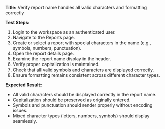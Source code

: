 **Title:** Verify report name handles all valid characters and formatting correctly

**Test Steps:**
1. Login to the workspace as an authenticated user.
2. Navigate to the Reports page.
3. Create or select a report with special characters in the name (e.g., symbols, numbers, punctuation).
4. Open the report details page.
5. Examine the report name display in the header.
6. Verify proper capitalization is maintained.
7. Check that all valid symbols and characters are displayed correctly.
8. Ensure formatting remains consistent across different character types.

**Expected Result:**
* All valid characters should be displayed correctly in the report name.
* Capitalization should be preserved as originally entered.
* Symbols and punctuation should render properly without encoding issues.
* Mixed character types (letters, numbers, symbols) should display seamlessly.